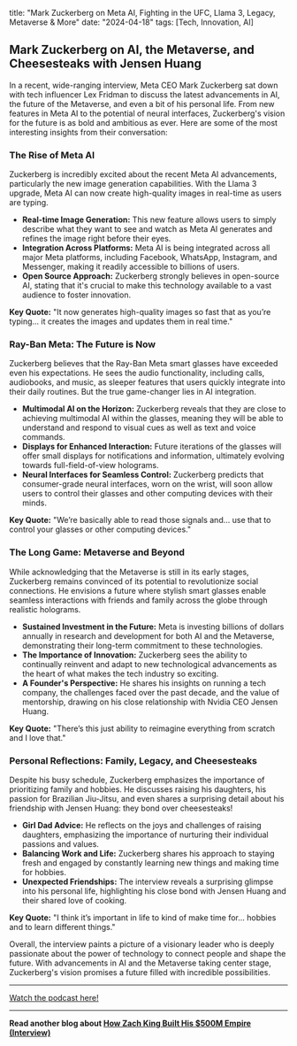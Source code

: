

title: "Mark Zuckerberg on Meta AI, Fighting in the UFC, Llama 3, Legacy, Metaverse & More"
date: "2024-04-18"
tags: [Tech, Innovation, AI]


## Mark Zuckerberg on AI, the Metaverse, and Cheesesteaks with Jensen Huang

In a recent, wide-ranging interview, Meta CEO Mark Zuckerberg sat down with tech influencer Lex Fridman to discuss the latest advancements in AI, the future of the Metaverse, and even a bit of his personal life. From new features in Meta AI to the potential of neural interfaces, Zuckerberg's vision for the future is as bold and ambitious as ever. Here are some of the most interesting insights from their conversation:

### The Rise of Meta AI

Zuckerberg is incredibly excited about the recent Meta AI advancements, particularly the new image generation capabilities. With the Llama 3 upgrade, Meta AI can now create high-quality images in real-time as users are typing. 

* **Real-time Image Generation:** This new feature allows users to simply describe what they want to see and watch as Meta AI generates and refines the image right before their eyes. 
* **Integration Across Platforms:** Meta AI is being integrated across all major Meta platforms, including Facebook, WhatsApp, Instagram, and Messenger, making it readily accessible to billions of users. 
* **Open Source Approach:** Zuckerberg strongly believes in open-source AI, stating that it's crucial to make this technology available to a vast audience to foster innovation.

**Key Quote:** "It now generates high-quality images so fast that as you’re typing... it creates the images and updates them in real time." 

### Ray-Ban Meta: The Future is Now

Zuckerberg believes that the Ray-Ban Meta smart glasses have exceeded even his expectations. He sees the audio functionality, including calls, audiobooks, and music, as sleeper features that users quickly integrate into their daily routines. But the true game-changer lies in AI integration.

* **Multimodal AI on the Horizon:**  Zuckerberg reveals that they are close to achieving multimodal AI within the glasses, meaning they will be able to understand and respond to visual cues as well as text and voice commands. 
* **Displays for Enhanced Interaction:**  Future iterations of the glasses will offer small displays for notifications and information, ultimately evolving towards full-field-of-view holograms. 
* **Neural Interfaces for Seamless Control:**  Zuckerberg predicts that consumer-grade neural interfaces, worn on the wrist, will soon allow users to control their glasses and other computing devices with their minds.

**Key Quote:** "We’re basically able to read those signals and… use that to control your glasses or other computing devices."

### The Long Game: Metaverse and Beyond

While acknowledging that the Metaverse is still in its early stages, Zuckerberg remains convinced of its potential to revolutionize social connections. He envisions a future where stylish smart glasses enable seamless interactions with friends and family across the globe through realistic holograms. 

* **Sustained Investment in the Future:**  Meta is investing billions of dollars annually in research and development for both AI and the Metaverse, demonstrating their long-term commitment to these technologies. 
* **The Importance of Innovation:** Zuckerberg sees the ability to continually reinvent and adapt to new technological advancements as the heart of what makes the tech industry so exciting. 
* **A Founder's Perspective:** He shares his insights on running a tech company, the challenges faced over the past decade, and the value of mentorship, drawing on his close relationship with Nvidia CEO Jensen Huang.

**Key Quote:** "There’s this just ability to reimagine everything from scratch and I love that."

### Personal Reflections: Family, Legacy, and Cheesesteaks

Despite his busy schedule, Zuckerberg emphasizes the importance of prioritizing family and hobbies. He discusses raising his daughters, his passion for Brazilian Jiu-Jitsu, and even shares a surprising detail about his friendship with Jensen Huang: they bond over cheesesteaks!

* **Girl Dad Advice:**  He reflects on the joys and challenges of raising daughters, emphasizing the importance of nurturing their individual passions and values.
* **Balancing Work and Life:** Zuckerberg shares his approach to staying fresh and engaged by constantly learning new things and making time for hobbies.
* **Unexpected Friendships:** The interview reveals a surprising glimpse into his personal life, highlighting his close bond with Jensen Huang and their shared love of cooking.

**Key Quote:** "I think it’s important in life to kind of make time for… hobbies and to learn different things."

Overall, the interview paints a picture of a visionary leader who is deeply passionate about the power of technology to connect people and shape the future. With advancements in AI and the Metaverse taking center stage, Zuckerberg's vision promises a future filled with incredible possibilities.

---

<a href="https://youtube.com/watch?v=8HrzoEvLWH0" target="_blank">Watch the podcast here!</a>


---

**Read another blog about [How Zach King Built His $500M Empire (Interview)](./20230724-zachking-jonyoushaei)**
